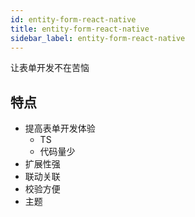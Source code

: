 ```yaml
---
id: entity-form-react-native
title: entity-form-react-native
sidebar_label: entity-form-react-native
---
```


让表单开发不在苦恼

## 特点

- 提高表单开发体验
  - TS
  - 代码量少
- 扩展性强
- 联动关联
- 校验方便
- 主题
